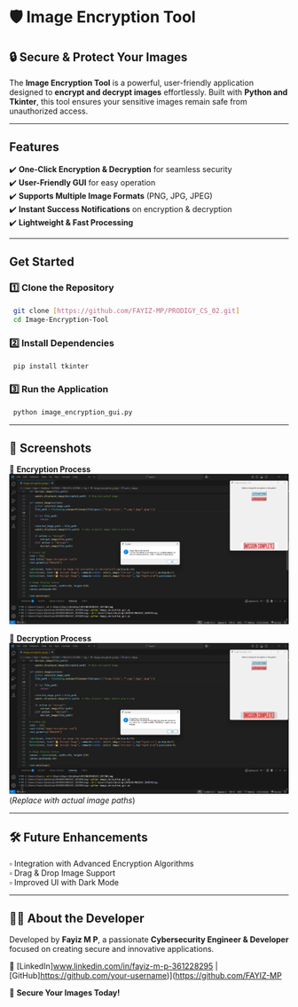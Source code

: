 # 🛡️ Image Encryption Tool

## 🔒 Secure & Protect Your Images
The **Image Encryption Tool** is a powerful, user-friendly application designed to **encrypt and decrypt images** effortlessly. Built with **Python and Tkinter**, this tool ensures your sensitive images remain safe from unauthorized access.

---

##  Features
✔️ **One-Click Encryption & Decryption** for seamless security  
✔️ **User-Friendly GUI** for easy operation  
✔️ **Supports Multiple Image Formats** (PNG, JPG, JPEG)  
✔️ **Instant Success Notifications** on encryption & decryption  
✔️ **Lightweight & Fast Processing**  

---

##  Get Started
### 1️⃣ Clone the Repository  
```sh
 git clone [https://github.com/FAYIZ-MP/PRODIGY_CS_02.git]
 cd Image-Encryption-Tool
```
### 2️⃣ Install Dependencies  
```sh
 pip install tkinter
```
### 3️⃣ Run the Application  
```sh
 python image_encryption_gui.py
```

---

## 📸 Screenshots
🔹 **Encryption Process**  
![Encryption](./path_to_encryption_screenshot.png)  

🔹 **Decryption Process**  
![Decryption](./path_to_decryption_screenshot.png)  
(*Replace with actual image paths*)

---

## 🛠️ Future Enhancements
▫️ Integration with Advanced Encryption Algorithms  
▫️ Drag & Drop Image Support  
▫️ Improved UI with Dark Mode  

---

## 👨‍💻 About the Developer
Developed by **Fayiz M P**, a passionate **Cybersecurity Engineer & Developer** focused on creating secure and innovative applications.

🔗 [LinkedIn]www.linkedin.com/in/fayiz-m-p-361228295 | [GitHub]https://github.com/your-username)](https://github.com/FAYIZ-MP

🔐 **Secure Your Images Today!**

